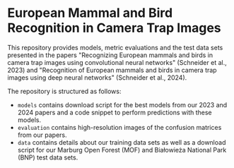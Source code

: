 #  European Mammal and Bird Recognition in Camera Trap Images

This repository provides models, metric evaluations and the test data sets presented in the papers "Recognizing European mammals and birds in camera trap images using convolutional neural networks" (Schneider et al., 2023) and "Recognition of European mammals and birds in camera trap images using deep neural networks" (Schneider et al., 2024).

The repository is structured as follows:

- `models` contains download script for the best models from our 2023 and 2024 papers and a code snippet to perform predictions with these models.
- `evaluation` contains high-resolution images of the confusion matrices from our papers.
- `data` contains details about our training data sets as well as a download script for our Marburg Open Forest (MOF) and Białowieża National Park (BNP) test data sets.
